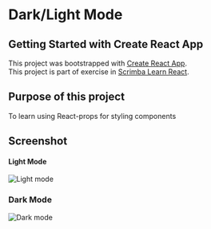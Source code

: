 # Dark/Light Mode

## Getting Started with Create React App

This project was bootstrapped with [Create React App](https://github.com/facebook/create-react-app).\
This project is part of exercise in [Scrimba Learn React](https://scrimba.com/learn/learnreact).

## Purpose of this project

To learn using React-props for styling components

## Screenshot
#### Light Mode
![Light mode](https://i.ibb.co/8jTZJ4k/A08-D6124-927-B-4-AB1-B84-A-E0-E20-D8-A6699-1-201-a.jpg)

### Dark Mode
![Dark mode](https://i.ibb.co/HGJdsg6/8-A032291-51-AF-4-A3-E-85-E5-E94-CEAEF6-FA2-1-201-a.jpg)
